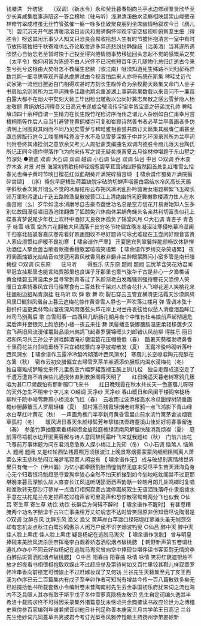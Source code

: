 <!-- { "loadSidebar": true } -->
钱塘洪　升昉思　　〔双调〕〔新水令〕永和癸丑暮春期向兰亭水边修禊羣贤欣毕至少长喜咸集胜事追陪这一答会稽地〔驻马听〕浅濑清溪曲水流觞相映碧崇山峻壁茂林修竹翠成堆虽无丝竹管弦催一觞一咏多佳致聚良朋列坐席幽情畅叙欢今日〔鴈儿飞〕碧沉沉天开气朗清暖溶溶日淡风和惠骋胸怀仰观宇宙空极视听俯察羣生细〔得胜令〕呀这其闲乐事少人知又只恐良会易收拾想人生有时节披怀抱清言一室中有时节放形骸独把千秋寄难也么齐论取舍途多异还悲纷纷静躁歧〔沽美酒〕当其遂所遇欣然心自怡忘老至暂时快于己投至得兴倦情随事势移猛回头念起不觉的感慨系之矣〔太平令〕俛仰闲皆为陈迹不由人兴怀不已况修短百年无几随物化总归迁逝古今来生兮死兮这根由大矣呀怎不教痛生悲欷〔收江南〕呀须知道死生殊路不同归彭殇异数岂能一细寻思等观齐量总虚脾试由今视昔怕后来人亦将有感在斯集
稗畦丈近代词家第一流他日邂逅白门相得欢甚时方刻长生殿传奇为余校勘天籁集又命门人金子书扇贻余则其所为兰亭词殊多佳趣也期余重游湖上事羁弗果数载以来音问不一蒹葭白露大都不在烟火中矣刻天籁工毕因检出雕版以公同好兼志聚散之感云雪萝隐人杨友敬题
黄绢幼妇词得吾又日高兄书遂成合璧流传宇宙幸皆宝啬之研弟沈孔祚
稗畦填词四十余种自谓一生精力在长生殿竹垞检讨序而传之谓元人杂剧如白仁甫幸月宫梧桐雨等作后人自当引避譬登黄鹤楼岂可复和崔颢诗然善书者必草兰亭善画者多仿清明上河图就其同而不同乃见矣雪萝与稗畦雅相善尝共商订天籁集其服膺仁甫甚至亟怂惥版行迨今工竣而稗畦竟没于水不及见雪萝深慨于中并乞环溪录其所为兰亭词刊附卷终其诸挂剑之意欤余又考元人周挺斋类编曲名双调内德胜令鴈儿落天台陶氏所记正同今德作得落作飞为向来传写之误无疑矣庚寅夏五月徐材仲堪题于东山墅之竹深处
●摭遗
双调
大石调
双调
越调
小石调
仙吕
双调
仙吕
中吕
○双调
乔木查
乔木查
对景
对景
海棠初雨歇杨柳轻烟惹碧草茸茸铺四野俄然回首处乱红堆雪么恰春光也梅子黄时节映日榴花红似血胡葵开满院碎翦宫缬 【 啸余谱作蜀葵开满院翦碎宫缬】 〔序〕倏忽早庭梧坠荷葢缺院宇砧韵切蝉声咽露白霜结水冷风高长天鴈字斜秋香次第开彻么不觉的冰厮结彤云布朔风凛冽乱扑吟窗谢女堪题柳絮飞玉砌长郊万里粉污遥山千迭去路赊渔叟散披蓑□江上清绝幽悄闲庭舞榭歌楼酒力怯人在水晶宫阙〔么〕岁华如流水消磨尽自古豪杰葢世功名总是空方信花开易谢始知人生多别忆故园漫叹嗟旧游池馆翻做了狐踪兔穴休痴休呆蜗角蝇头名亲共利切富贵似花上蝶春宵梦说尾少年枕上欢杯中酒好天良夜休孤负了锦堂风月
○大石调
青杏子
青杏子
咏雪
咏雪
空外六花翻被大风洒落千出穷冬节物偏宜晚冻凝沼沚寒侵帐幕冷湿阑千归塞北貂裘客嘉庆卷帘看好景画图收不尽好题诗句咏尤难疑在玉壶闲好观音富贵人家应须惯红炉暖不畏初寒 【 啸余谱作严寒】 开宴邀宾列翠鬟拌酡颜畅饮休辞惮　劝酒佳人擎金盏当歌者款撒香檀歌罢喧喧笑语繁 【 啸余谱作罗绮交杂笑语繁】 夜将阑画烛银光灿结音似觉筵闲香风散香风散非麝非兰醉眼蒙腾问小蛮多管是南轩腊梅绽
○双调
庆东原　　驻马听　　得胜乐
庆东原
题阙
题阙
忘忧草含笑花劝君闻早冠宜挂那里也能言陆贾那里也良谋子牙那里也豪气张华千古是非心一夕渔樵话　　黄金缕碧玉箫温柔乡里寻常到青春过了朱颜渐老白发雕骚则强待簪花又恐傍人笑　　暖日宜乘轿春风宜讯马恰寒食有二百处秋千架对人娇杏花扑人飞柳花迎人笑桃花来往画船边招飐青旗挂
驻马听
吹
弹
歌
舞
吹
裂石穿云玉管宜横清更洁霜天沙漠鹧鸪风里□偏斜凤凰台上暮云遮梅花惊作黄昏雪人静也一声吹落江楼月
弹
雪调冰弦十指纤纤温更柔林莺山溜夜深风雨落弦头芦花岸上对兰舟哀弦恰似愁人消瘦泪盈眸江州司马别离后
歌
白雪阳春一曲西风几断肠花朝月夜个中惟有杜韦娘前声起彻遶危梁后声并至银河上韵悠扬小楼一夜云来往
舞
凤髻蟠空袅娜腰肢温更柔轻移莲步汉宫飞燕旧风流漫催鼍鼓品梁州鹧鸪飞起春罗褏锦缠头刘郎错认风前柳
得胜乐
丽日迟和风习共王孙公子游戏醉酒淹衫褏湿筵花压帽檐低（春）　酷暑天葵榴发喷鼻香十里荷花兰舟斜缆垂杨下只宜铺枕簟向凉亭披襟散发（夏）　玉露冷蛩吟砌听落叶西风渭水 【 啸余谱作玉露冷冷蛩吟砌落叶西风渭水】 寒鴈儿长空嘹唳陶元亮醉在东篱（秋）　密布云初交腊偏宜去埽雪烹茶羊羔酒添价胆瓶内温水浸梅花（冬）　　独自寝难成梦睡觉来怀儿里抱空六幅罗裙宽褪玉腕上钏儿松　独自走蹋成道空走了千遭万遭肯不肯疾些儿通报休直到教担阁得天明了　　红日晚遥天暮老树寒鸦几簇咱为甚□□频觑怕有那新鴈□飞来书　　红日晚残霞在秋水共长天一色塞鴈儿呀呀的天外怎生不稍带个字儿来
○越调
天净纱
天净纱
春山暖日和风阑干楼阁帘栊杨柳秋千院中啼莺舞燕小桥流水飞红（春）　云收雨过波添楼高水冷瓜甜绿树阴垂画檐纱厨藤簟玉人罗扇轻缣（夏）　孤村落日残霞轻烟老树寒鸦一点飞鸿影下青山绿水白草红叶黄花（秋）　一声画角樵门半亭新月黄昏雪里山前水滨竹篱茅舍淡烟衰草孤村（冬）　　暖风迟日春天朱颜绿鬓芳年挈榼携壶跨蹇溪山佳处好将春事留连（春）　参差竹笋抽簪累垂杨柳攒金旋趁庭槐绿阴南风解愠快哉消我烦襟（夏）　庭前落尽梧桐水边开彻芙蓉解与诗人意同辞柯霜叶飞来就我题红（秋）　门前六出花飞尊前万事休题为问东君消息急教人探小梅江上先知（冬）
○小石调
恼煞人
恼煞人
题阙
题阙
又是红轮西坠残霞照万顷银波江上晚景寒烟雾蒙蒙风细细阻隔离人萧索么宋玉悲秋愁闷江淹梦笔寂寞人闲岂有 【 啸余谱作无】 成与破想别离情绪世界里只有俺一个〔伊州徧〕为忆小卿牵肠割肚恓惶悄然无底末受尽平生苦天涯海角身心无个归着恨冯魁趋恩夺爱狗幸狼心全然不怕天折挫到如今刬地吃躭阁禁不过更那堪晚来暮云深锁么故人杳杳长江风送听胡笳沥沥声韵聒一轮皓月朗几处鸣榔时复唱和渔歌转无那沙汀蓼岸一点渔灯相照寂寞古渡停画舸双生无语泪珠落呼仆隶指拨水手意在扶柁尾兰舟定把芦花过橹声省可里高声和恐惊散宿鸳鸯两分飞也似我
○仙吕
寄生草
寄生草
劝饮
劝饮
长醉后方何碍不醉时 【 啸余谱作不醒时】 有甚思糟腌两个功名字醅渰千古兴亡事曲埋万丈虹蜺志不达时皆笑屈原非但知音尽说陶潜是
○双调
沈醉东风
沈醉东风
渔父
渔父
黄芦岸白苹渡口绿阳堤红蓼滩头虽无刎颈交却有忘机友点秋江白鹭沙鸥傲杀人闲万户侯不识字烟波钓叟
○仙吕
醉中天
醉中天
佳人脸上黑痣
佳人脸上黑痣
疑是杨妃在逃脱马嵬灾 【 啸余谱作怎脱】 曾与明皇捧砚来美脸风流杀叵奈挥毫李白觑着娇态洒松烟点破桃腮 【 朝野新声第五卷谓杜遵礼作亦小不同云好似杨妃在逃脱马嵬灾曾向空中捧砚台堪伴读书客叵耐无情的李白醉拈斑管洒松烟点破桃腮】
○中吕
阳春曲
阳春曲
咏情
咏情
笑将红褏遮银烛不放才郎夜看书相偎相抱取欢娱止不过赶应举及第待何如又百忙里铰甚鞋儿样寂寞罗帏冷串香向前楼定可憎娘止不过赶嫁妆误了又何妨
兰谷先生天籁集至元丁亥王西溪为作序已云二百篇集内有戊子至辛卯作者可知尚有增益今传一百八篇散轶多矣无已姑掇拾他书所载套数小令编附卷末昔陶南村先生云金季国初乐府犹宋词之流也海内不乏具眼人其亦有取于斯乎戊子冬仲雪萝真隐杨友敬识
先生自定词编久逸其半希洛十载购求终不可得因采录集外诸篇意犹未惬顷共余商搉读书故应论世为之博稽史乘傍参百家编列年谱兼撰音训他日补刊足称善本庚寅三月共学弟王日高记
兰谷先生绝妙词几同蔓草共离披君今考订光梨枣风雅传镫赖主持扬州学弟姜颖新

